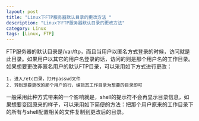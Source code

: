```yaml
---
layout: post
title: "Linux下FTP服务器默认目录的更改方法 "
description: "Linux下FTP服务器默认目录的更改方法"
category: Linux
tags: [Linux, FTP]
---
```


FTP服务器的默认目录是/var/ftp，而且当用户以匿名方式登录的时候，访问就是此目录。如果用户以其它的用户名登录的话，访问的则是那个用户名的工作目录。如果想要更改非匿名用户的默认FTP目录，可以采用如下方式进行更改：

	1. 进入/etc目录，打开passwd文件
	2. 转到想要更改的那个用户的行，编辑其工作目录为想要的目录即可

一般采用此种方式带来的一个影响就是，shell的提示符不会再显示目录信息，如果想要变回原来的样子，可以采用如下简便的方法：把那个用户原来的工作目录下的所有与shell配置相关的文件复制到更改后的目录。